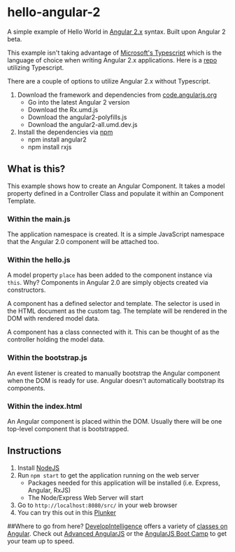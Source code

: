 # hello-angular-2
A simple example of Hello World in [Angular 2.x](https://angular.io/) syntax. Built upon Angular 2 beta.

This example isn't taking advantage of [Microsoft's Typescript](http://www.typescriptlang.org/) which is the language of choice when writing Angular 2.x applications. Here is a [repo](https://github.com/DevelopIntelligenceBoulder/hello-angular-2-typescript) utilizing Typescript.

There are a couple of options to utilize Angular 2.x without Typescript. 

1. Download the framework and dependencies from [code.angularjs.org](https://code.angularjs.org/)
    * Go into the latest Angular 2 version
    * Download the Rx.umd.js
    * Download the angular2-polyfills.js
    * Download the angular2-all.umd.dev.js
2. Install the dependencies via [npm](https://www.npmjs.com/)
    * npm install angular2
    * npm install rxjs

## What is this?
This example shows how to create an Angular Component. It takes a model property defined in a Controller Class and populate it within an Component Template.

### Within the main.js
The application namespace is created. It is a simple JavaScript namespace that the Angular 2.0 component will be attached too.

### Within the hello.js
A model property `place` has been added to the component instance via `this`. Why? Components in Angular 2.0 are simply objects created via constructors. 

A component has a defined selector and template. The selector is used in the HTML document as the custom tag. The template will be rendered in the DOM with rendered model data. 

A component has a class connected with it. This can be thought of as the controller holding the model data. 

### Within the bootstrap.js
An event listener is created to manually bootstrap the Angular component when the DOM is ready for use. Angular doesn't automatically bootstrap its components.

### Within the index.html
An Angular component is placed within the DOM. Usually there will be one top-level component that is bootstrapped.

## Instructions
1. Install [NodeJS](https://nodejs.org/)
2. Run `npm start` to get the application running on the web server
    * Packages needed for this application will be installed (i.e.  Express, Angular, RxJS)
    * The Node/Express Web Server will start
3. Go to `http://localhost:8080/src/` in your web browser
4. You can try this out in this [Plunker](http://plnkr.co/edit/8u0foD?p=preview)

##Where to go from here?
[DevelopIntelligence](http://www.developintelligence.com/) offers a variety of [classes on Angular](http://www.developintelligence.com/catalog/web-development-training/angularjs). Check out [Advanced AngularJS](http://www.developintelligence.com/catalog/web-development-training/angularjs/advanced-angularjs-development) or the [AngularJS Boot Camp](http://www.developintelligence.com/catalog/web-development-training/angularjs/angularjs-boot-camp) to get your team up to speed.
